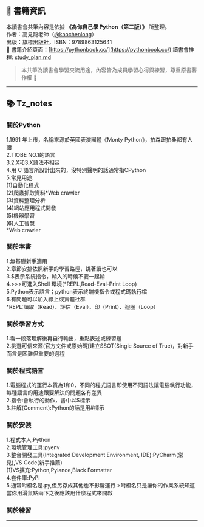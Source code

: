 ## 📘 書籍資訊

本讀書會共筆內容是依據 **《為你自己學 Python（第二版）》** 所整理。  
作者：高見龍老師（[@kaochenlong](https://github.com/kaochenlong)）  
出版：旗標出版社，ISBN：9789863125641  
📖 書籍介紹頁面：[https://pythonbook.cc/](https://pythonbook.cc/)
讀書會排程: [study_plan.md](./study_plan.md)
> 本共筆為讀書會學習交流用途，內容皆為成員學習心得與練習，尊重原書著作權 🙏
---

## 📚 Tz_notes
### 關於Python
1.1991 年上市，名稱來源於英國表演團體《Monty Python》，拍森跟拍桑都有人讀  
2.TIOBE NO.1的語言  
3.2.X和3.X語法不相容  
4.用 C 語言所設計出來的，沒特別聲明的話通常指CPython  
5.常見用途:  
  (1)自動化程式  
  (2)爬蟲抓取資料*Web crawler  
  (3)資料整理分析  
  (4)網站應用程式開發  
  (5)機器學習  
  (6)人工智慧  
*Web crawler

### 關於本書
1.無基礎新手適用  
2.章節安排依照新手的學習路徑，跳著讀也可以  
3.$表示系統指令，輸入的時候不要一起輸  
4.>>>可進入Shell 環境(*REPL,Read-Eval-Print Loop)  
5.Python表示語言；python表示終端機指令或程式碼執行檔  
6.有問題可以加入線上或實體社群  
  *REPL:讀取（Read）、評估（Eval）、印（Print）、迴圈（Loop）  

### 關於學習方式
1.看一段落理解後再自行輸出，重點表述或練習題  
2.挑選可信來源(官方文件或原始碼)建立SSOT(Single Source of True)，對新手而言是困難但重要的過程

### 關於程式語言
1.電腦程式的運行本質為1和0，不同的程式語言即使用不同語法讓電腦執行功能，每種語言的用途跟要解決的問題各有差異  
2.指令:會執行的動作，書中以$標示  
3.註解(Comment):Python的話是用#標示  

### 關於安裝
1.程式本人:Python  
2.環境管理工具:pyenv  
3.整合開發工具(Integrated Development Environment, IDE):PyCharm(常見),VS Code(新手推薦)  
  (1)VS擴充:Python,Pylance,Black Formatter  
4.套件庫:PyPI  
5.通常附檔名是.py,但另存成其他也不影響運行 >附檔名只是讓你的作業系統知道當你用滑鼠點兩下之後應該用什麼程式來開啟  

### 關於練習
---
